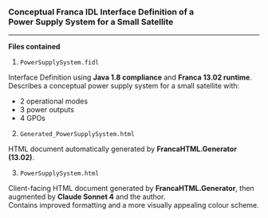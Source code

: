### Conceptual Franca IDL Interface Definition of a <br/>Power Supply System for a Small Satellite
---
**Files contained**

 1. `PowerSupplySystem.fidl`

Interface Definition using **Java 1.8 compliance** and **Franca 13.02 runtime**.  
Describes a conceptual power supply system for a small satellite with:
- 2 operational modes  
- 3 power outputs  
- 4 GPOs  

 2. `Generated_PowerSupplySystem.html`
 
HTML document automatically generated by **FrancaHTML.Generator (13.02)**.

 3. `PowerSupplySystem.html`
 
Client-facing HTML document generated by **FrancaHTML.Generator**, then augmented by **Claude Sonnet 4** and the author.  
Contains improved formatting and a more visually appealing colour scheme.
